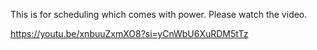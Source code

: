 This is for scheduling which comes with power. Please watch the video.

https://youtu.be/xnbuuZxmXO8?si=yCnWbU6XuRDM5tTz
